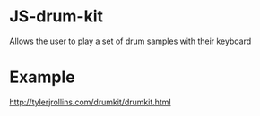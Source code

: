 # JS-drum-kit
Allows the user to play a set of drum samples with their keyboard

# Example

http://tylerjrollins.com/drumkit/drumkit.html

